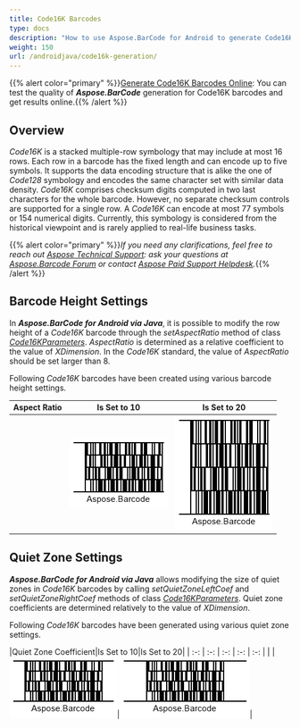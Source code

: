 ```yaml
---
title: Code16K Barcodes
type: docs
description: "How to use Aspose.BarCode for Android to generate Code16K barcodes"
weight: 150
url: /androidjava/code16k-generation/
---
```

{{% alert color="primary" %}}[Generate Code16K Barcodes Online](https://products.aspose.app/barcode/generate/code16k): You can test the quality of ***Aspose.BarCode*** generation for Code16K barcodes and get results online.{{% /alert %}}

## **Overview**
*Code16K* is a stacked multiple-row symbology that may include at most 16 rows. Each row in a barcode has the fixed length and can encode up to five symbols. It supports the data encoding structure that is alike the one of *Code128* symbology and encodes the same character set with similar data density. *Code16K* comprises checksum digits computed in two last characters for the whole barcode. However, no separate checksum controls are supported for a single row. A *Code16K* can encode at most 77 symbols or 154 numerical digits. Currently, this symbology is considered from the historical viewpoint and is rarely applied to real-life business tasks.
  
{{% alert color="primary" %}}*If you need any clarifications, feel free to reach out [Aspose Technical Support](/barcode/java/technical-support/): ask your questions at [Aspose.Barcode Forum](https://forum.aspose.com/c/barcode/13) or contact [Aspose Paid Support Helpdesk](https://helpdesk.aspose.com/).*{{% /alert %}}

## **Barcode Height Settings**
In ***Aspose.BarCode for Android via Java***, it is possible to modify the row height of a *Code16K* barcode through the *setAspectRatio* method of class [*Code16KParameters*](https://reference.aspose.com/barcode/androidjava/com.aspose.barcode.generation/Code16KParameters). *AspectRatio* is determined as a relative coefficient to the value of *XDimension*. In the *Code16K* standard, the value of *AspectRatio* should be set larger than 8.  
  
Following *Code16K* barcodes have been created using various barcode height settings. 
  
|Aspect Ratio|Is Set to 10|Is Set to 20|
| :-: | :-: | :-: |
| |<img src="code16kaspectratio10.png">|<img src="code16kaspectratio20.png">|
  
<!--The following code sample explains how to determine the height of *Code16K* barcode rows.
  
{{< highlight csharp>}}
BarcodeGenerator gen = new BarcodeGenerator(EncodeTypes.Code16K, "Aspose.Barcode");
gen.Parameters.Barcode.XDimension.Pixels = 2;
//set Code 16K aspect ratio 10
gen.Parameters.Barcode.Code16K.AspectRatio = 10;
gen.Save($"{path}Code16KAspectRatio10.png", BarCodeImageFormat.Png);
//set Code 16K aspect ratio 20
gen.Parameters.Barcode.Code16K.AspectRatio = 20;
gen.Save($"{path}Code16KAspectRatio20.png", BarCodeImageFormat.Png);
{{< /highlight >}}-->

## **Quiet Zone Settings**
***Aspose.BarCode for Android via Java*** allows modifying the size of quiet zones in *Code16K* barcodes by calling *setQuietZoneLeftCoef* and *setQuietZoneRightCoef* methods of class [*Code16KParameters*](https://reference.aspose.com/barcode/androidjava/com.aspose.barcode.generation/Code16KParameters). Quiet zone coefficients are determined relatively to the value of *XDimension*.  
  
Following *Code16K* barcodes have been generated using various quiet zone settings.
  
|Quiet Zone Coefficient|Is Set to 10|Is Set to 20|
| :-: | :-: | :-: | :-: | :-: |
| |<img src="code16kquietzonel10r10.png">|<img src="code16kquietzonel20r20.png">|
  
<!--The following code snippet shows how to modify quiet zone settings for *Code16K* barcodes.
  
{{< highlight csharp>}}
BarcodeGenerator gen = new BarcodeGenerator(EncodeTypes.Code16K, "Aspose.Barcode");
gen.Parameters.Barcode.XDimension.Pixels = 2;
//set Code 16K quiet zone 10
gen.Parameters.Barcode.Code16K.QuietZoneLeftCoef = 10;
gen.Parameters.Barcode.Code16K.QuietZoneRightCoef = 10;
gen.Save($"{path}Code16KQuietZoneL10R10.png", BarCodeImageFormat.Png);
//set Code 16K quiet zone 20
gen.Parameters.Barcode.Code16K.QuietZoneLeftCoef = 20;
gen.Parameters.Barcode.Code16K.QuietZoneRightCoef = 20;
gen.Save($"{path}Code16KQuietZoneL20R20.png", BarCodeImageFormat.Png);
{{< /highlight >}}-->
